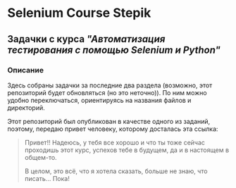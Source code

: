 # Selenium Course Stepik
## Задачки с курса *"Автоматизация тестирования с помощью Selenium и Python"*

### Описание
  Здесь собраны задачки за последние два раздела (возможно, этот репозиторий будет обновляться (но это неточно)). По ним можно удобно переключаться, ориентируясь на названия файлов и директорий.
  
  Этот репозиторий был опубликован в качестве одного из заданий, поэтому, передаю привет человеку, которому досталась эта ссылка:
  
  > Привет!! Надеюсь, у тебя все хорошо и что ты тоже сейчас проходишь этот курс, успехов тебе в будущем, да и в настоящем в общем-то.
> 
  > В целом, это всё, что я хотела сказать, больше не знаю, что писать... Пока!
